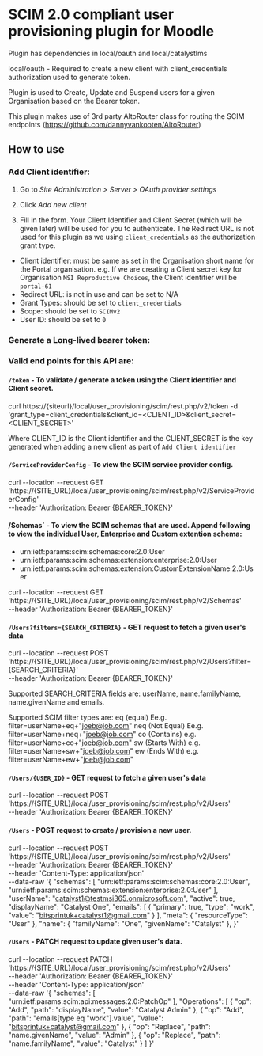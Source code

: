 # SCIM 2.0 compliant user provisioning plugin for Moodle

Plugin has dependencies in local/oauth and local/catalystlms

local/oauth - Required to create a new client with client_credentials authorization used to generate token.

Plugin is used to Create, Update and Suspend users for a given Organisation based on the Bearer token.

This plugin makes use of 3rd party AltoRouter class for routing the SCIM endpoints (https://github.com/dannyvankooten/AltoRouter)

## How to use

### Add Client identifier:

1. Go to *Site Administration > Server > OAuth provider settings*

2. Click *Add new client*

3. Fill in the form. Your Client Identifier and Client Secret (which will be given later) will be used for you to authenticate. The Redirect URL is not used for this plugin as we using `client_credentials` as the authorization grant type.

* Client identifier: must be same as set in the Organisation short name for the Portal organisation.
e.g. If we are creating a Client secret key for Organisation `MSI Reproductive Choices`, the Client identifier will be `portal-61`
* Redirect URL: is not in use and can be set to N/A
* Grant Types: should be set to `client_credentials`
* Scope: should be set to `SCIMv2`
* User ID: should be set to `0`

### Generate a Long-lived bearer token:


### Valid end points for this API are:

#### `/token` - To validate / generate a token using the Client identifier and Client secret.

curl https://{siteurl}/local/user_provisioning/scim/rest.php/v2/token -d 'grant_type=client_credentials&client_id=<CLIENT_ID>&client_secret=<CLIENT_SECRET>'

Where CLIENT_ID is the Client identifier and the CLIENT_SECRET is the key generated when adding a new client as part of `Add Client identifier`

####  `/ServiceProviderConfig` - To view the SCIM service provider config.

curl --location --request GET 'https://{SITE_URL}/local/user_provisioning/scim/rest.php/v2/ServiceProviderConfig' \
--header 'Authorization: Bearer {BEARER_TOKEN}'

####  /Schemas` - To view the SCIM schemas that are used. Append following to view the individual User, Enterprise and Custom extention schema:

* urn:ietf:params:scim:schemas:core:2.0:User
* urn:ietf:params:scim:schemas:extension:enterprise:2.0:User
* urn:ietf:params:scim:schemas:extension:CustomExtensionName:2.0:User

curl --location --request GET 'https://{SITE_URL}/local/user_provisioning/scim/rest.php/v2/Schemas' \
--header 'Authorization: Bearer {BEARER_TOKEN}'

#### `/Users?filters={SEARCH_CRITERIA}` - GET request to fetch a given user's data

curl --location --request POST 'https://{SITE_URL}/local/user_provisioning/scim/rest.php/v2/Users?filter={SEARCH_CRITERIA}' \
--header 'Authorization: Bearer {BEARER_TOKEN}'

Supported SEARCH_CRITERIA fields are:
userName, name.familyName, name.givenName and emails.

Supported SCIM filter types are:
eq (equal) Ee.g. filter=userName+eq+"joeb@job.com"
neq (Not Equal) Ee.g. filter=userName+neq+"joeb@job.com"
co (Contains) e.g. filter=userName+co+"joeb@job.com"
sw (Starts With) e.g. filter=userName+sw+"joeb@job.com"
ew (Ends With) e.g. filter=userName+ew+"joeb@job.com"

#### `/Users/{USER_ID}` - GET request to fetch a given user's data

curl --location --request POST 'https://{SITE_URL}/local/user_provisioning/scim/rest.php/v2/Users' \
--header 'Authorization: Bearer {BEARER_TOKEN}'

#### `/Users` - POST request to create / provision a new user.

curl --location --request POST 'https://{SITE_URL}/local/user_provisioning/scim/rest.php/v2/Users' \
--header 'Authorization: Bearer {BEARER_TOKEN}' \
--header 'Content-Type: application/json' \
--data-raw '{
    "schemas": [
        "urn:ietf:params:scim:schemas:core:2.0:User",
        "urn:ietf:params:scim:schemas:extension:enterprise:2.0:User"
    ],
    "userName": "catalyst1@testmsi365.onmicrosoft.com",
    "active": true,
    "displayName": "Catalyst One",
    "emails": [
        {
            "primary": true,
            "type": "work",
            "value": "bitsprintuk+catalyst1@gmail.com"
        }
    ],
    "meta": {
        "resourceType": "User"
    },
    "name": {
        "familyName": "One",
        "givenName": "Catalyst"
    },
}'

#### `/Users` - PATCH request to update given user's data.

curl --location --request PATCH 'https://{SITE_URL}/local/user_provisioning/scim/rest.php/v2/Users' \
--header 'Authorization: Bearer {BEARER_TOKEN}' \
--header 'Content-Type: application/json' \
--data-raw '{
    "schemas": [
        "urn:ietf:params:scim:api:messages:2.0:PatchOp"
    ],
    "Operations": [
        {
            "op": "Add",
            "path": "displayName",
            "value": "Catalyst Admin"
        },
        {
            "op": "Add",
            "path": "emails[type eq \"work\"].value",
            "value": "bitsprintuk+catalyst@gmail.com"
        },
        {
            "op": "Replace",
            "path": "name.givenName",
            "value": "Admin"
        },
        {
            "op": "Replace",
            "path": "name.familyName",
            "value": "Catalyst"
        }
    ]
}'
